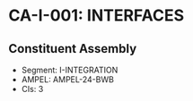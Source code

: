 # CA-I-001: INTERFACES

## Constituent Assembly
- Segment: I-INTEGRATION
- AMPEL: AMPEL-24-BWB
- CIs: 3
